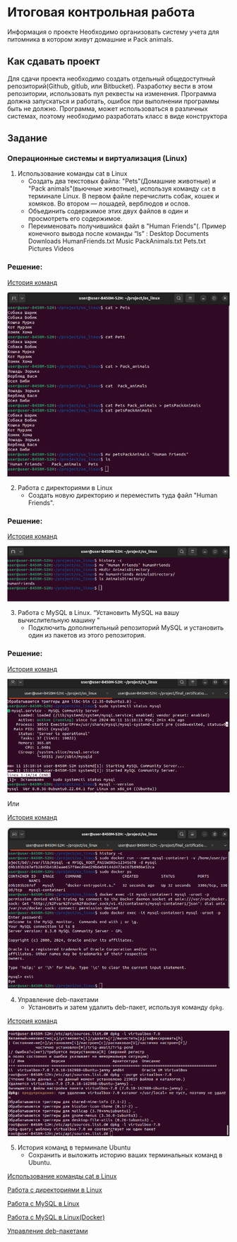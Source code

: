 # Итоговая контрольная работа

 Информация о проекте
 Необходимо организовать систему учета для питомника в котором живут домашние и Pack animals. 

## Как сдавать проект 

Для сдачи проекта необходимо создать отдельный общедоступный репозиторий(Github, gitlub, или Bitbucket). Разработку вести в этом репозитории, использовать пул реквесты на изменения. Программа должна запускаться и работать, ошибок при выполнении программы быть не должно. Программа, может использоваться в различных системах, поэтому необходимо разработать класс в виде конструктора 

## Задание 

### Операционные системы и виртуализация (Linux)

1. Использование команды cat в Linux
   - Создать два текстовых файла: "Pets"(Домашние животные) и "Pack animals"(вьючные животные), используя команду `cat` в терминале Linux. В первом файле перечислить собак, кошек и хомяков. Во втором — лошадей, верблюдов и ослов.
   - Объединить содержимое этих двух файлов в один и просмотреть его содержимое.
   - Переименовать получившийся файл в "Human Friends"(.
Пример конечного вывода после команды “ls” :
Desktop Documents Downloads  HumanFriends.txt  Music  PackAnimals.txt  Pets.txt  Pictures  Videos

### Решение:

[История команд](./txt/task_1_1.txt)

![решение задания 1](./img/task_1_1.png)

2. Работа с директориями в Linux
   - Создать новую директорию и переместить туда файл "Human Friends".

### Решение:

[История команд](./txt/task_1_2.txt)

![решение задания 2](./img/task_1_2.png)

3. Работа с MySQL в Linux. “Установить MySQL на вашу вычислительную машину ”
   - Подключить дополнительный репозиторий MySQL и установить один из пакетов из этого репозитория.

### Решение:

[История команд](./txt/task_1_3.txt)

![решение задания 2](./img/task_1_3.png)

Или

[История команд](./txt/task_1_3_v2.txt)

![решение задания 2](./img/task_1_3_v2.png)


4. Управление deb-пакетами
   - Установить и затем удалить deb-пакет, используя команду `dpkg`.

[История команд](./txt/task_1_4.txt)

![решение задания 2](./img/task_1_4.png)


5. История команд в терминале Ubuntu
   - Сохранить и выложить историю ваших терминальных команд в Ubuntu.

[Использование команды cat в Linux](./txt/task_1_1.txt)

[Работа с директориями в Linux](./txt/task_1_2.txt)

[Работа с MySQL в Linux](./txt/task_1_1.txt)

[Работа с MySQL в Linux(Docker)](./txt/task_1_3_v2.txt)

[Управление deb-пакетами](./txt/task_1_4.txt)